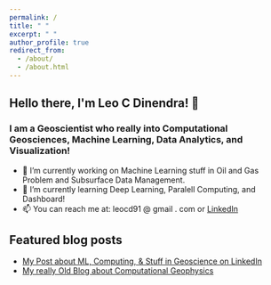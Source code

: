 ```yaml
---
permalink: /
title: " "
excerpt: " "
author_profile: true
redirect_from: 
  - /about/
  - /about.html
---
```


## Hello there, I'm Leo C Dinendra! 👋

### I am a Geoscientist who really into Computational Geosciences, Machine Learning, Data Analytics, and Visualization!
- 🔭 I’m currently working on Machine Learning stuff in Oil and Gas Problem and Subsurface Data Management.
- 🌱 I’m currently learning Deep Learning, Paralell Computing, and Dashboard!
- 📫 You can reach me at: leocd91 @ gmail . com or [LinkedIn](https://www.linkedin.com/in/leo-c-0988727b/)

## Featured blog posts
- [My Post about ML, Computing, & Stuff in Geoscience on LinkedIn](https://www.linkedin.com/in/leo-c-0988727b/detail/recent-activity/shares/)
- [My really Old Blog about Computational Geophysics](http://redigitize.blogspot.com/)
